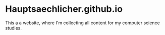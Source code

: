 # Hauptsaechlicher.github.io

This a a website, where I'm collecting all content for my computer science studies.